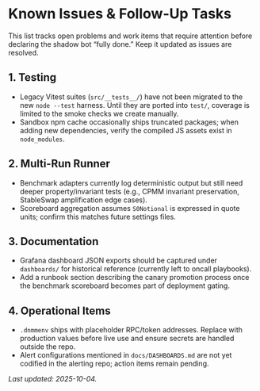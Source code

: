 # Known Issues & Follow-Up Tasks

This list tracks open problems and work items that require attention before declaring the shadow bot “fully done.” Keep it updated as issues are resolved.

## 1. Testing
- Legacy Vitest suites (`src/__tests__/`) have not been migrated to the new `node --test` harness. Until they are ported into `test/`, coverage is limited to the smoke checks we create manually.
- Sandbox npm cache occasionally ships truncated packages; when adding new dependencies, verify the compiled JS assets exist in `node_modules`.

## 2. Multi-Run Runner
- Benchmark adapters currently log deterministic output but still need deeper property/invariant tests (e.g., CPMM invariant preservation, StableSwap amplification edge cases).
- Scoreboard aggregation assumes `S0Notional` is expressed in quote units; confirm this matches future settings files.

## 3. Documentation
- Grafana dashboard JSON exports should be captured under `dashboards/` for historical reference (currently left to oncall playbooks).
- Add a runbook section describing the canary promotion process once the benchmark scoreboard becomes part of deployment gating.

## 4. Operational Items
- `.dnmmenv` ships with placeholder RPC/token addresses. Replace with production values before live use and ensure secrets are handled outside the repo.
- Alert configurations mentioned in `docs/DASHBOARDS.md` are not yet codified in the alerting repo; action items remain pending.

_Last updated: 2025-10-04._
